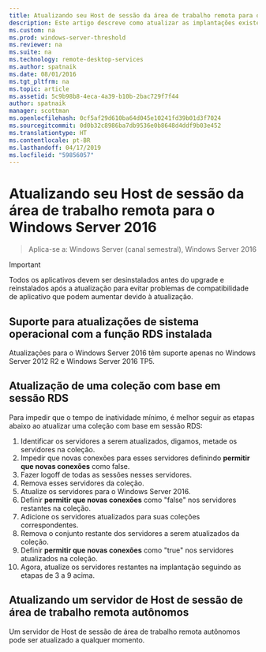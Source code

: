 ```yaml
---
title: Atualizando seu Host de sessão da área de trabalho remota para o Windows Server 2016
description: Este artigo descreve como atualizar as implantações existentes do serviços de área de trabalho remota para Windows Server 2016.
ms.custom: na
ms.prod: windows-server-threshold
ms.reviewer: na
ms.suite: na
ms.technology: remote-desktop-services
ms.author: spatnaik
ms.date: 08/01/2016
ms.tgt_pltfrm: na
ms.topic: article
ms.assetid: 5c9b98b8-4eca-4a39-b10b-2bac729f7f44
author: spatnaik
manager: scottman
ms.openlocfilehash: 0cf5af29d610ba64d045e10241fd39b01d3f7024
ms.sourcegitcommit: 0d0b32c8986ba7db9536e0b8648d4ddf9b03e452
ms.translationtype: HT
ms.contentlocale: pt-BR
ms.lasthandoff: 04/17/2019
ms.locfileid: "59856057"
---
```

# <a name="upgrading-your-remote-desktop-session-host-to-windows-server-2016"></a>Atualizando seu Host de sessão da área de trabalho remota para o Windows Server 2016

>Aplica-se a: Windows Server (canal semestral), Windows Server 2016

> [!IMPORTANT]
> Todos os aplicativos devem ser desinstalados antes do upgrade e reinstalados após a atualização para evitar problemas de compatibilidade de aplicativo que podem aumentar devido à atualização.

## <a name="supported-os-upgrades-with-rds-role-installed"></a>Suporte para atualizações de sistema operacional com a função RDS instalada
Atualizações para o Windows Server 2016 têm suporte apenas no Windows Server 2012 R2 e Windows Server 2016 TP5.

## <a name="upgrading-a-rds-session-based-collection"></a>Atualização de uma coleção com base em sessão RDS
Para impedir que o tempo de inatividade mínimo, é melhor seguir as etapas abaixo ao atualizar uma coleção com base em sessão RDS:

1. Identificar os servidores a serem atualizados, digamos, metade os servidores na coleção.
2. Impedir que novas conexões para esses servidores definindo **permitir que novas conexões** como false.
3. Fazer logoff de todas as sessões nesses servidores. 
4. Remova esses servidores da coleção.
5. Atualize os servidores para o Windows Server 2016.
6. Definir **permitir que novas conexões** como "false" nos servidores restantes na coleção.
7. Adicione os servidores atualizados para suas coleções correspondentes.
8. Remova o conjunto restante dos servidores a serem atualizados da coleção.
9. Definir **permitir que novas conexões** como "true" nos servidores atualizados na coleção.
10. Agora, atualize os servidores restantes na implantação seguindo as etapas de 3 a 9 acima.

## <a name="upgrading-a-standalone-rd-session-host-server"></a>Atualizando um servidor de Host de sessão de área de trabalho remota autônomos
Um servidor de Host de sessão de área de trabalho remota autônomos pode ser atualizado a qualquer momento.
